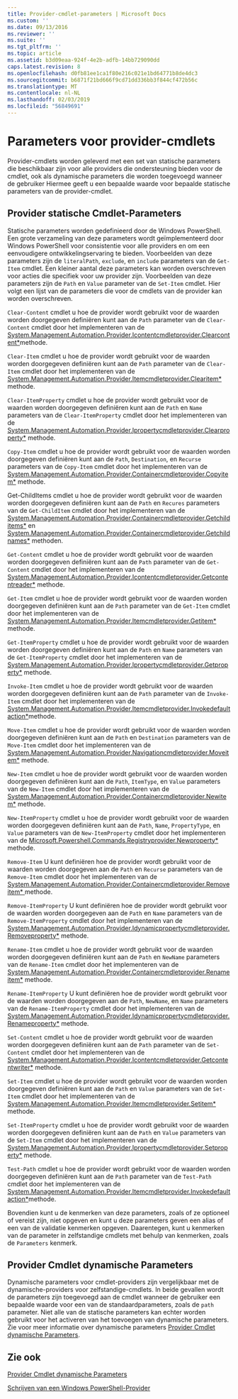 ```yaml
---
title: Provider-cmdlet-parameters | Microsoft Docs
ms.custom: ''
ms.date: 09/13/2016
ms.reviewer: ''
ms.suite: ''
ms.tgt_pltfrm: ''
ms.topic: article
ms.assetid: b3d09eaa-924f-4e2b-adfb-14bb729090dd
caps.latest.revision: 8
ms.openlocfilehash: d0fb81ee1ca1f80e216c021e1bd64771b8de4dc3
ms.sourcegitcommit: b6871f21bd666f9cd71dd336bb3f844cf472b56c
ms.translationtype: MT
ms.contentlocale: nl-NL
ms.lasthandoff: 02/03/2019
ms.locfileid: "56849691"
---
```

# <a name="provider-cmdlet-parameters"></a>Parameters voor provider-cmdlets

Provider-cmdlets worden geleverd met een set van statische parameters die beschikbaar zijn voor alle providers die ondersteuning bieden voor de cmdlet, ook als dynamische parameters die worden toegevoegd wanneer de gebruiker Hiermee geeft u een bepaalde waarde voor bepaalde statische parameters van de provider-cmdlet.

## <a name="provider-cmdlet-static-parameters"></a>Provider statische Cmdlet-Parameters

Statische parameters worden gedefinieerd door de Windows PowerShell. Een grote verzameling van deze parameters wordt geïmplementeerd door Windows PowerShell voor consistentie voor alle providers en om een eenvoudigere ontwikkelingservaring te bieden. Voorbeelden van deze parameters zijn de `literalPath`, `exclude`, en `include` parameters van de `Get-Item` cmdlet. Een kleiner aantal deze parameters kan worden overschreven voor acties die specifiek voor uw provider zijn. Voorbeelden van deze parameters zijn de `Path` en `Value` parameter van de `Set-Item` cmdlet. Hier volgt een lijst van de parameters die voor de cmdlets van de provider kan worden overschreven.

`Clear-Content` cmdlet u hoe de provider wordt gebruikt voor de waarden worden doorgegeven definiëren kunt aan de `Path` parameter van de `Clear-Content` cmdlet door het implementeren van de [System.Management.Automation.Provider.Icontentcmdletprovider.Clearcontent*](/dotnet/api/System.Management.Automation.Provider.IContentCmdletProvider.ClearContent)methode.

`Clear-Item` cmdlet u hoe de provider wordt gebruikt voor de waarden worden doorgegeven definiëren kunt aan de `Path` parameter van de `Clear-Item` cmdlet door het implementeren van de [System.Management.Automation.Provider.Itemcmdletprovider.Clearitem*](/dotnet/api/System.Management.Automation.Provider.ItemCmdletProvider.ClearItem) methode.

`Clear-ItemProperty` cmdlet u hoe de provider wordt gebruikt voor de waarden worden doorgegeven definiëren kunt aan de `Path` en `Name` parameters van de `Clear-ItemProperty` cmdlet door het implementeren van de [ System.Management.Automation.Provider.Ipropertycmdletprovider.Clearproperty*](/dotnet/api/System.Management.Automation.Provider.IPropertyCmdletProvider.ClearProperty) methode.

`Copy-Item` cmdlet u hoe de provider wordt gebruikt voor de waarden worden doorgegeven definiëren kunt aan de `Path`, `Destination`, en `Recurse` parameters van de `Copy-Item` cmdlet door het implementeren van de [ System.Management.Automation.Provider.Containercmdletprovider.Copyitem*](/dotnet/api/System.Management.Automation.Provider.ContainerCmdletProvider.CopyItem) methode.

Get-ChildItems cmdlet u hoe de provider wordt gebruikt voor de waarden worden doorgegeven definiëren kunt aan de `Path` en `Recures` parameters van de `Get-ChildItem` cmdlet door het implementeren van de [ System.Management.Automation.Provider.Containercmdletprovider.Getchilditems*](/dotnet/api/System.Management.Automation.Provider.ContainerCmdletProvider.GetChildItems) en [System.Management.Automation.Provider.Containercmdletprovider.Getchildnames*](/dotnet/api/System.Management.Automation.Provider.ContainerCmdletProvider.GetChildNames) methoden.

`Get-Content` cmdlet u hoe de provider wordt gebruikt voor de waarden worden doorgegeven definiëren kunt aan de `Path` parameter van de `Get-Content` cmdlet door het implementeren van de [System.Management.Automation.Provider.Icontentcmdletprovider.Getcontentreader*](/dotnet/api/System.Management.Automation.Provider.IContentCmdletProvider.GetContentReader) methode.

`Get-Item` cmdlet u hoe de provider wordt gebruikt voor de waarden worden doorgegeven definiëren kunt aan de `Path` parameter van de `Get-Item` cmdlet door het implementeren van de [System.Management.Automation.Provider.Itemcmdletprovider.Getitem*](/dotnet/api/System.Management.Automation.Provider.ItemCmdletProvider.GetItem) methode.

`Get-ItemProperty` cmdlet u hoe de provider wordt gebruikt voor de waarden worden doorgegeven definiëren kunt aan de `Path` en `Name` parameters van de `Get-ItemProperty` cmdlet door het implementeren van de [ System.Management.Automation.Provider.Ipropertycmdletprovider.Getproperty*](/dotnet/api/System.Management.Automation.Provider.IPropertyCmdletProvider.GetProperty) methode.

`Invoke-Item` cmdlet u hoe de provider wordt gebruikt voor de waarden worden doorgegeven definiëren kunt aan de `Path` parameter van de `Invoke-Item` cmdlet door het implementeren van de [System.Management.Automation.Provider.Itemcmdletprovider.Invokedefaultaction*](/dotnet/api/System.Management.Automation.Provider.ItemCmdletProvider.InvokeDefaultAction)methode.

`Move-Item` cmdlet u hoe de provider wordt gebruikt voor de waarden worden doorgegeven definiëren kunt aan de `Path` en `Destination` parameters van de `Move-Item` cmdlet door het implementeren van de [ System.Management.Automation.Provider.Navigationcmdletprovider.Moveitem*](/dotnet/api/System.Management.Automation.Provider.NavigationCmdletProvider.MoveItem) methode.

`New-Item` cmdlet u hoe de provider wordt gebruikt voor de waarden worden doorgegeven definiëren kunt aan de `Path`, `ItemType`, en `Value` parameters van de `New-Item` cmdlet door het implementeren van de [ System.Management.Automation.Provider.Containercmdletprovider.Newitem*](/dotnet/api/System.Management.Automation.Provider.ContainerCmdletProvider.NewItem) methode.

`New-ItemProperty` cmdlet u hoe de provider wordt gebruikt voor de waarden worden doorgegeven definiëren kunt aan de `Path`, `Name`, `PropertyType`, en `Value` parameters van de `New-ItemProperty` cmdlet door het implementeren van de [ Microsoft.Powershell.Commands.Registryprovider.Newproperty*](/dotnet/api/Microsoft.PowerShell.Commands.RegistryProvider.NewProperty) methode.

`Remove-Item` U kunt definiëren hoe de provider wordt gebruikt voor de waarden worden doorgegeven aan de `Path` en `Recurse` parameters van de `Remove-Item` cmdlet door het implementeren van de [System.Management.Automation.Provider.Containercmdletprovider.Removeitem* ](/dotnet/api/System.Management.Automation.Provider.ContainerCmdletProvider.RemoveItem) methode.

`Remove-ItemProperty` U kunt definiëren hoe de provider wordt gebruikt voor de waarden worden doorgegeven aan de `Path` en `Name` parameters van de `Remove-ItemProperty` cmdlet door het implementeren van de [ System.Management.Automation.Provider.Idynamicpropertycmdletprovider.Removeproperty*](/dotnet/api/System.Management.Automation.Provider.IDynamicPropertyCmdletProvider.RemoveProperty) methode.

`Rename-Item` cmdlet u hoe de provider wordt gebruikt voor de waarden worden doorgegeven definiëren kunt aan de `Path` en `NewName` parameters van de `Rename-Item` cmdlet door het implementeren van de [ System.Management.Automation.Provider.Containercmdletprovider.Renameitem*](/dotnet/api/System.Management.Automation.Provider.ContainerCmdletProvider.RenameItem) methode.

`Rename-ItemProperty` U kunt definiëren hoe de provider wordt gebruikt voor de waarden worden doorgegeven aan de `Path`, `NewName`, en `Name` parameters van de `Rename-ItemProperty` cmdlet door het implementeren van de [ System.Management.Automation.Provider.Idynamicpropertycmdletprovider.Renameproperty*](/dotnet/api/System.Management.Automation.Provider.IDynamicPropertyCmdletProvider.RenameProperty) methode.

`Set-Content` cmdlet u hoe de provider wordt gebruikt voor de waarden worden doorgegeven definiëren kunt aan de `Path` parameter van de `Set-Content` cmdlet door het implementeren van de [System.Management.Automation.Provider.Icontentcmdletprovider.Getcontentwriter*](/dotnet/api/System.Management.Automation.Provider.IContentCmdletProvider.GetContentWriter) methode.

`Set-Item` cmdlet u hoe de provider wordt gebruikt voor de waarden worden doorgegeven definiëren kunt aan de `Path` en `Value` parameters van de `Set-Item` cmdlet door het implementeren van de [System.Management.Automation.Provider.Itemcmdletprovider.Setitem* ](/dotnet/api/System.Management.Automation.Provider.ItemCmdletProvider.SetItem) methode.

`Set-ItemProperty` cmdlet u hoe de provider wordt gebruikt voor de waarden worden doorgegeven definiëren kunt aan de `Path` en `Value` parameters van de `Set-Item` cmdlet door het implementeren van de [ System.Management.Automation.Provider.Ipropertycmdletprovider.Setproperty*](/dotnet/api/System.Management.Automation.Provider.IPropertyCmdletProvider.SetProperty) methode.

`Test-Path` cmdlet u hoe de provider wordt gebruikt voor de waarden worden doorgegeven definiëren kunt aan de `Path` parameter van de `Test-Path` cmdlet door het implementeren van de [System.Management.Automation.Provider.Itemcmdletprovider.Invokedefaultaction*](/dotnet/api/System.Management.Automation.Provider.ItemCmdletProvider.InvokeDefaultAction)methode.

Bovendien kunt u de kenmerken van deze parameters, zoals of ze optioneel of vereist zijn, niet opgeven en kunt u deze parameters geven een alias of een van de validatie kenmerken opgeven. Daarentegen, kunt u kenmerken van de parameter in zelfstandige cmdlets met behulp van kenmerken, zoals de `Parameters` kenmerk.

## <a name="provider-cmdlet-dynamic-parameters"></a>Provider Cmdlet dynamische Parameters

Dynamische parameters voor cmdlet-providers zijn vergelijkbaar met de dynamische-providers voor zelfstandige-cmdlets. In beide gevallen wordt de parameters zijn toegevoegd aan de cmdlet wanneer de gebruiker een bepaalde waarde voor een van de standaardparameters, zoals de `path` parameter. Niet alle van de statische parameters kan echter worden gebruikt voor het activeren van het toevoegen van dynamische parameters. Zie voor meer informatie over dynamische parameters [Provider Cmdlet dynamische Parameters](./provider-cmdlet-dynamic-parameters.md).

## <a name="see-also"></a>Zie ook

[Provider Cmdlet dynamische Parameters](./provider-cmdlet-dynamic-parameters.md)

[Schrijven van een Windows PowerShell-Provider](./writing-a-windows-powershell-provider.md)